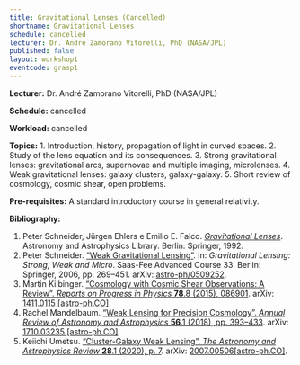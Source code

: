 ```yaml
---
title: Gravitational Lenses (Cancelled)
shortname: Gravitational Lenses
schedule: cancelled
lecturer: Dr. André Zamorano Vitorelli, PhD (NASA/JPL)
published: false
layout: workshop1
eventcode: grasp1
---
```


**Lecturer:** Dr. André Zamorano Vitorelli, PhD (NASA/JPL)

**Schedule:** cancelled

**Workload:** cancelled

**Topics:** 1. Introduction, history, propagation of light in curved spaces. 2. Study of the lens equation and its consequences. 3. Strong gravitational lenses: gravitational arcs, supernovae and multiple imaging, microlenses. 4. Weak gravitational lenses: galaxy clusters, galaxy-galaxy. 5. Short review of cosmology, cosmic shear, open problems. 

**Pre-requisites:** A standard introductory course in general relativity.

**Bibliography:**

1. Peter Schneider, Jürgen Ehlers e Emilio E. Falco. [*Gravitational Lenses*](https://doi.org/10.1007/978-3-662-03758-4). Astronomy and
Astrophysics Library. Berlin: Springer, 1992.
2. Peter Schneider. [“Weak Gravitational Lensing”](https://doi.org/10.1007/978-3-540-30310-7_3). In: *Gravitational Lensing: Strong, Weak and Micro*. Saas-Fee Advanced Course 33. Berlin: Springer, 2006, pp. 269–451. arXiv: [astro-ph/0509252](https://arxiv.org/abs/astro-ph/0509252).
3. Martin Kilbinger. [“Cosmology with Cosmic Shear Observations: A Review”. *Reports on Progress in Physics* **78**.8 (2015), 086901](https://doi.org/10.1088/0034-4885/78/8/086901). arXiv: [1411.0115 [astro-ph.CO]](https://arxiv.org/abs/1411.0115).
4. Rachel Mandelbaum. [“Weak Lensing for Precision Cosmology”. *Annual Review of Astronomy and Astrophysics* **56**.1 (2018), pp. 393–433](https://doi.org/10.1146/annurev-astro-081817-051928). arXiv: [1710.03235 [astro-ph.CO]](https://arxiv.org/abs/1710.03235).
5. Keiichi Umetsu. [“Cluster-Galaxy Weak Lensing”. *The Astronomy and Astrophysics Review* **28**.1 (2020), p. 7](https://doi.org/10.1007/s00159-020-00129-w). arXiv: [2007.00506[astro-ph.CO]](https://arxiv.org/abs/2007.00506).

